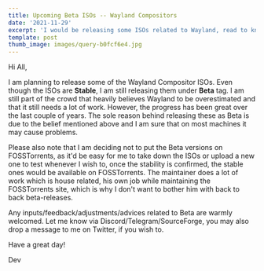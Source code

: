 ```yaml
---
title: Upcoming Beta ISOs -- Wayland Compositors
date: '2021-11-29'
excerpt: 'I would be releasing some ISOs related to Wayland, read to know more!'
template: post
thumb_image: images/query-b0fcf6e4.jpg
---
```

Hi All,

I am planning to release some of the Wayland Compositor ISOs. Even though the ISOs are **Stable**, I am still releasing them under **Beta** tag. I am still part of the crowd that heavily believes Wayland to be overestimated and that it still needs a lot of work. However, the progress has been great over the last couple of years. The sole reason behind releasing these as Beta is due to the belief mentioned above and I am sure that on most machines it may cause problems.

Please also note that I am deciding not to put the Beta versions on FOSSTorrents, as it'd be easy for me to take down the ISOs or upload a new one to test whenever I wish to, once the stability is confirmed, the stable ones would be available on FOSSTorrents. The maintainer does a lot of work which is house related, his own job while maintaining the FOSSTorrents site, which is why I don't want to bother him with back to back beta-releases.

Any inputs/feedback/adjustments/advices related to Beta are warmly welcomed. Let me know via Discord/Telegram/SourceForge, you may also drop a message to me on Twitter, if you wish to.

Have a great day!

Dev
